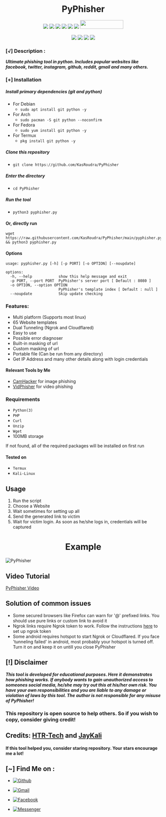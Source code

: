 <h1 align="center">PyPhisher</h1>

<p align="center">
  <img src="https://img.shields.io/badge/Version-1.7-green?style=for-the-badge">
  <img src="https://img.shields.io/github/stars/KasRoudra/pyphisher?style=for-the-badge&color=orange">
  <img src="https://img.shields.io/github/forks/KasRoudra/pyphisher?color=cyan&style=for-the-badge&color=purple">
  <img src="https://img.shields.io/github/watchers/KasRoudra/pyphisher?color=cyan&style=for-the-badge&color=purple">
  <img src="https://img.shields.io/github/issues/KasRoudra/pyphisher?color=red&style=for-the-badge">
  <img src="https://img.shields.io/github/license/KasRoudra/pyphisher?style=for-the-badge&color=blue">   
  <img src="https://hits.dwyl.com/KasRoudra/PyPhisher.svg" width="140" height="28">
<br>
<br>
  <img src="https://img.shields.io/badge/Author-KasRoudra-purple?style=flat-square">
  <img src="https://img.shields.io/badge/Open%20Source-80%25-cyan?style=flat-square">
  <img src="https://img.shields.io/badge/Made%20in-Bangladesh-green?colorA=%23ff0000&colorB=%23017e40&style=flat-square">
  <img src="https://img.shields.io/badge/Written%20In-Python-blue?style=flat-square">
</p>


### [√] Description :

***Ultimate phishing tool in python. Includes popular websites like facebook, twitter, instagram, github, reddit, gmail and many others.***

### [+] Installation

##### Install primary dependencies (git and python)

 - For Debian
    - ```sudo apt install git python -y```
 - For Arch
    - ```sudo pacman -S git python --noconfirm```
 - For Fedora
    - ```sudo yum install git python -y```
 - For Termux
    - ```pkg install git python -y```

##### Clone this repository

 - ```git clone https://github.com/KasRoudra/PyPhisher```

##### Enter the directory
 - ```cd PyPhisher```

##### Run the tool
 - ```python3 pyphisher.py```

#### Or, directly run
```
wget https://raw.githubusercontent.com/KasRoudra/PyPhisher/main/pyphisher.py && python3 pyphisher.py

```

#### Options

```
usage: pyphisher.py [-h] [-p PORT] [-o OPTION] [--noupdate]

options:
  -h, --help            show this help message and exit
  -p PORT, --port PORT  PyPhisher's server port [ Default : 8080 ]
  -o OPTION, --option OPTION
                        PyPhisher's template index [ Default : null ]
  --noupdate            Skip update checking
```

### Features:

 - Multi platform (Supports most linux)
 - 65 Website templates
 - Dual Tunneling (Ngrok and Cloudflared)
 - Easy to use
 - Possible error diagnoser
 - Built-in masking of url
 - Custom masking of url
 - Portable file (Can be run from any directory)
 - Get IP Address and many other details along with login credentials

#### Relevant Tools by Me
 - [CamHacker](https://github.com/KasRoudra/CamHacker) for image phishing
 - [VidPhisher](https://github.com/KasRoudra/VidPhisher) for video phishing


### Requirements

 - `Python(3)`
 - `PHP`
 - `Curl`
 - `Unzip`
 - `Wget`
 - 100MB storage 
 
If not found, all of the required packages will be installed on first run

#### Tested on

 - `Termux`
 - `Kali-Linux`

## Usage

1. Run the script
2. Choose a Website
3. Wait sometimes for setting up all
4. Send the generated link to victim
5. Wait for victim login. As soon as he/she logs in, credentials will be captured

<h1 align="center">Example</h1>

![PyPhisher](files/pyphisher.gif)

## Video Tutorial
<a href="https://rebrand.ly/pyphishervideo">PyPhisher Video</a>

## Solution of common issues
 - Some secured browsers like Firefox can warn for '@' prefixed links. You should use pure links or custom link to avoid it
 - Ngrok links require Ngrok token to work. Follow the instructions [here](https://github.com/KasRoudra/PyPhisher/issues/1) to set up ngrok token
 - Some android requires hotspot to start Ngrok or Cloudflared. If you face 'tunneling failed' in android, most probably your hotspot is turned off. Turn it on and keep it on untill you close PyPhisher
 
## [!] Disclaimer
***This tool is developed for educational purposes. Here it demonstrates how phishing works. If anybody wants to gain unauthorized access to someones social media, he/she may try out this at his/her own risk. You have your own responsibilities and you are liable to any damage or violation of laws by this tool. The author is not responsible for any misuse of PyPhisher!***

### This repository is open source to help others. So if you wish to copy, consider giving credit!

## Credits: <a href="https://github.com/htr-tech/zphisher">HTR-Tech</a> and <a href="https://github.com/jaykali/maskphish">JayKali</a>

####  If this tool helped you, consider staring repository. Your stars encourage me a lot!

## [~] Find Me on :

- [![Github](https://img.shields.io/badge/Github-KasRoudra-green?style=for-the-badge&logo=github)](https://github.com/KasRoudra)

- [![Gmail](https://img.shields.io/badge/Gmail-KasRoudra-green?style=for-the-badge&logo=gmail)](mailto:kasroudrakrd@gmail.com)

- [![Facebook](https://img.shields.io/badge/Facebook-KasRoudra-green?style=for-the-badge&logo=messenger)](https://facebook.com/KasRoudra)

- [![Messenger](https://img.shields.io/badge/Messenger-KasRoudra-green?style=for-the-badge&logo=messenger)](https://m.me/KasRoudra)

